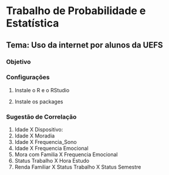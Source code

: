 #  Trabalho de Probabilidade e Estatística

## Tema: Uso da internet por alunos da UEFS

### Objetivo



### Configurações

1. Instale o R e o RStudio

2. Instale os packages

### Sugestão de Correlação

1. Idade X Dispositivo: 
2. Idade X Moradia
3. Idade X Frequencia_Sono
4. Idade X Frequencia Emocional
5. Mora com Familia X Frequencia Emocional
6. Status Trabalho X Hora Estudo
7. Renda Familiar X Status Trabalho X Status Semestre

